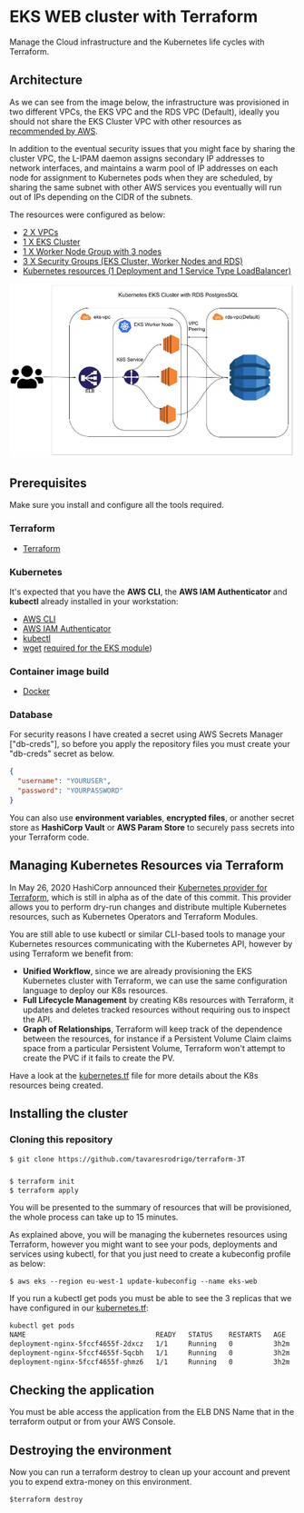 # EKS WEB cluster with Terraform

Manage the Cloud infrastructure and the Kubernetes life cycles with Terraform.

## Architecture

As we can see from the image below, the infrastructure was provisioned in two different VPCs, the EKS VPC and the RDS VPC (Default), ideally you should not share the EKS Cluster VPC with other resources as [recommended by AWS](https://docs.aws.amazon.com/eks/latest/userguide/network_reqs.html).

In addition to the eventual security issues that you might face by sharing the cluster VPC, the L-IPAM daemon assigns secondary IP addresses to network interfaces, and maintains a warm pool of IP addresses on each node for assignment to Kubernetes pods when they are scheduled, by sharing the same subnet with other AWS services you eventually will run out of IPs depending on the CIDR of the subnets.

The resources were configured as below:

* [2 X VPCs](vpc.tf)
* [1 X EKS Cluster](cluster.tf)
* [1 X Worker Node Group with 3 nodes](cluster.tf)
* [3 X Security Groups (EKS Cluster, Worker Nodes and RDS)](security-groups.tf)
* [Kubernetes resources (1 Deployment and 1 Service Type LoadBalancer)](kubernetes.tf)

![arqhitecture](https://github.com/tavaresrodrigo/terraform-3T/blob/master/jmiro.jpg)

## Prerequisites

Make sure you install and configure all the tools required. 

### Terraform

* [Terraform](https://learn.hashicorp.com/tutorials/terraform/install-cli)

### Kubernetes

It's expected that you have the **AWS CLI**, the **AWS IAM Authenticator** and **kubectl** already installed in your workstation:

* [AWS CLI](https://docs.aws.amazon.com/cli/latest/userguide/cli-chap-install.html)
* [AWS IAM Authenticator](https://docs.aws.amazon.com/eks/latest/userguide/install-aws-iam-authenticator.html)
* [kubectl](https://docs.aws.amazon.com/eks/latest/userguide/install-kubectl.html) 
* [wget](https://stackoverflow.com/questions/33886917/how-to-install-wget-in-macos) [required for the EKS module](https://github.com/terraform-aws-modules/terraform-aws-eks/issues/829))

### Container image build

* [Docker](https://docs.docker.com/get-docker/)

### Database

For security reasons I have created a secret using AWS Secrets Manager ["db-creds"], so before you apply the repository files you must create your "db-creds" secret as below. 

```json
{
  "username": "YOURUSER",
  "password": "YOURPASSWORD"
}
```

You can also use **environment variables**, **encrypted files**, or another secret store as **HashiCorp Vault** or **AWS Param Store** to securely pass secrets into your Terraform code.


## Managing Kubernetes Resources via Terraform

In May 26, 2020 HashiCorp announced their [Kubernetes provider for Terraform](https://github.com/hashicorp/terraform-provider-kubernetes-alpha), which is still in alpha as of the date of this commit. This provider allows you to perform dry-run changes and distribute multiple Kubernetes resources, such as Kubernetes Operators and Terraform Modules. 

You are still able to use kubectl or similar CLI-based tools to manage your Kubernetes resources communicating with the Kubernetes API, however by using Terraform we benefit from:
* **Unified Workflow**, since we are already provisioning the EKS Kubernetes cluster with Terraform, we can use the same configuration language to deploy our K8s resources. 
* **Full Lifecycle Management** by creating K8s resources with Terraform, it updates and deletes tracked resources without requiring ous to inspect the API. 
* **Graph of Relationships**, Terraform will keep track of the dependence between the resources, for instance if a Persistent Volume Claim claims space from a particular Persistent Volume, Terraform won't attempt to create the PVC if it fails to create the PV.

Have a look at the [kubernetes.tf](/kubernetes.tf) file for more details about the K8s resources being created. 

## Installing the cluster

### Cloning this repository

```
$ git clone https://github.com/tavaresrodrigo/terraform-3T
```
### 
```
$ terraform init 
$ terraform apply
```

You will be presented to the summary of resources that will be provisioned, the whole process can take up to 15 minutes. 

As explained above, you will be managing the kubernetes resources using Terraform, however you might want to see your pods, deployments and services using kubectl, for that you just need to create a kubeconfig profile as below:
```
$ aws eks --region eu-west-1 update-kubeconfig --name eks-web
```

If you run a kubectl get pods you must be able to see the 3 replicas that we have configured in our [kubernetes.tf](kubernetes.tf):

```
kubectl get pods 
NAME                                READY   STATUS    RESTARTS   AGE
deployment-nginx-5fccf4655f-2dxcz   1/1     Running   0          3h2m
deployment-nginx-5fccf4655f-5qcbh   1/1     Running   0          3h2m
deployment-nginx-5fccf4655f-ghmz6   1/1     Running   0          3h2m
```
## Checking the application

You must be able access the application from the ELB DNS Name that in the terraform output or from your AWS Console. 

## Destroying the environment

Now you can run a terraform destroy to clean up your account and prevent you to expend extra-money on this environment. 

```
$terraform destroy 
```
